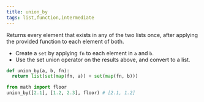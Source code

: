 ```yaml
---
title: union_by
tags: list,function,intermediate
---
```


Returns every element that exists in any of the two lists once, after applying the provided function to each element of both.

- Create a `set` by applying `fn` to each element in `a` and `b`.
- Use the set union operator on the results above, and convert to a list.

```py
def union_by(a, b, fn):
  return list(set(map(fn, a)) + set(map(fn, b)))
```

```py
from math import floor
union_by([2.1], [1.2, 2.3], floor) # [2.1, 1.2]
```
